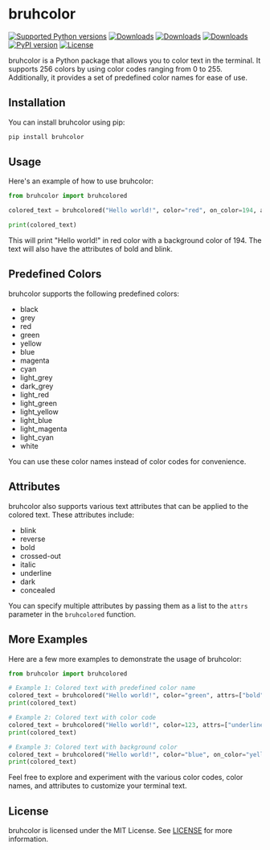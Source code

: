# bruhcolor

[![Supported Python versions](https://img.shields.io/pypi/pyversions/termcolor.svg?logo=python&logoColor=FFE873)](https://pypi.org/project/bruhcolor/)
[![Downloads](https://static.pepy.tech/badge/bruhcolor)](https://pepy.tech/project/bruhcolor)
[![Downloads](https://static.pepy.tech/badge/bruhcolor/month)](https://pepy.tech/project/bruhcolor)
[![Downloads](https://static.pepy.tech/badge/bruhcolor/week)](https://pepy.tech/project/bruhcolor)
[![PyPI version](https://badge.fury.io/py/bruhcolor.svg)](https://badge.fury.io/py/bruhcolor)
[![License](https://img.shields.io/badge/license-MIT-blue.svg)](https://opensource.org/licenses/MIT)

bruhcolor is a Python package that allows you to color text in the terminal. It supports 256 colors by using color codes ranging from 0 to 255. Additionally, it provides a set of predefined color names for ease of use.

## Installation

You can install bruhcolor using pip:

```bash
pip install bruhcolor
```

## Usage

Here's an example of how to use bruhcolor:

```python
from bruhcolor import bruhcolored

colored_text = bruhcolored("Hello world!", color="red", on_color=194, attrs=["bold", "blink"])

print(colored_text)
```

This will print "Hello world!" in red color with a background color of 194. The text will also have the attributes of bold and blink.

## Predefined Colors

bruhcolor supports the following predefined colors:

- black
- grey
- red
- green
- yellow
- blue
- magenta
- cyan
- light_grey
- dark_grey
- light_red
- light_green
- light_yellow
- light_blue
- light_magenta
- light_cyan
- white

You can use these color names instead of color codes for convenience.

## Attributes

bruhcolor also supports various text attributes that can be applied to the colored text. These attributes include:

- blink
- reverse
- bold
- crossed-out
- italic
- underline
- dark
- concealed

You can specify multiple attributes by passing them as a list to the `attrs` parameter in the `bruhcolored` function.

## More Examples

Here are a few more examples to demonstrate the usage of bruhcolor:

```python
from bruhcolor import bruhcolored

# Example 1: Colored text with predefined color name
colored_text = bruhcolored("Hello world!", color="green", attrs=["bold"])
print(colored_text)

# Example 2: Colored text with color code
colored_text = bruhcolored("Hello world!", color=123, attrs=["underline"])
print(colored_text)

# Example 3: Colored text with background color
colored_text = bruhcolored("Hello world!", color="blue", on_color="yellow", attrs=["italic"])
print(colored_text)
```

Feel free to explore and experiment with the various color codes, color names, and attributes to customize your terminal text.

## License

bruhcolor is licensed under the MIT License. See [LICENSE](https://github.com/your-username/bruhcolor/blob/main/LICENSE) for more information.

